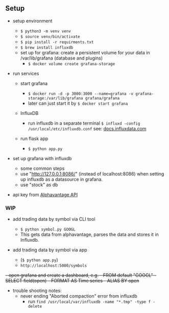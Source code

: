 ## Setup
* setup environment
    * `$ python3 -m venv venv`
    * `$ source venv/bin/activate`
    * `$ pip install -r requirments.txt`
    * `$ brew install influxdb`
    * set up for grafana: create a persistent volume for your data in /var/lib/grafana (database and plugins)
       * `$ docker volume create grafana-storage` 
       
* run services
    * start grafana
        * `$ docker run -d -p 3000:3000 --name=grafana -v grafana-storage:/var/lib/grafana grafana/grafana`
        * later can just start it by `$ docker start grafana`
        
    * InfluxDB
       * run influxdb in a separate terminal 
         `$ influxd -config /usr/local/etc/influxdb.conf` 
         see: [docs.influxdata.com](https://docs.influxdata.com/influxdb/v1.7/introduction/installation/)
    
    * run flask app
        * `$ python app.py`

* set up grafana with influxdb
    * some common steps
    * use "http://127.0.0.1:8086/" (instead of localhost:8086) when setting up influxdb as a datasource in grafana.  
    * use "stock" as db

* api key from [Alphavantage API](https://www.alphavantage.co/documentation/)
 
### WIP
- add trading data by symbol via CLI tool
    - `$ python symbol.py GOOGL`
    - This gets data from alphavantage, parses the data and stores it in Influxdb.
   
- add trading data by symbol via app
    - (`$ python app.py`)
    - `http://localhost:5000/symbols`

~~- open grafana and create a dashboard, e.g. 
    - FROM default "GOOGL"
    - SELECT field(open)
    - FORMAT AS Time series
    - ALIAS BY open~~
 
- trouble shooting notes:
  - never ending "Aborted compaction" error from influxdb
    - run `find /usr/local/var/influxdb -name "*.tmp" -type f -delete`
